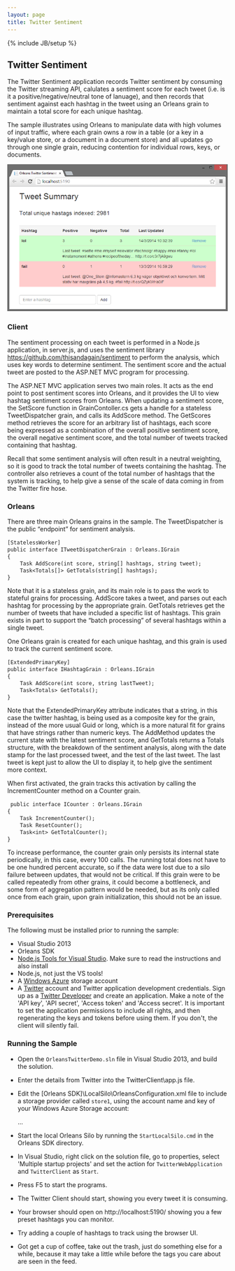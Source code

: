 ```yaml
---
layout: page
title: Twitter Sentiment
---
```

{% include JB/setup %}

## Twitter Sentiment
The Twitter Sentiment application records Twitter sentiment by consuming the Twitter streaming API, calulates a sentiment score for each tweet (i.e. is it a positive/negative/neutral tone of lanuage), and then records that sentiment against each hashtag in the tweet using an Orleans grain to maintain a total score for each unique hashtag.

The sample illustrates using Orleans to manipulate data with high volumes of input traffic, where each grain owns a row in a table (or a key in a key/value store, or a document in a document store) and all updates go through one single grain, reducing contention for individual rows, keys, or documents.

![](Twitter-Sentiment.png)

### Client 
The sentiment processing on each tweet is performed in a Node.js application, in server.js, and uses the sentiment library https://github.com/thisandagain/sentiment to perform the analysis, which uses key words to determine sentiment. The sentiment score and the actual tweet are posted to the ASP.NET MVC program for processing.

The ASP.NET MVC application serves two main roles. It acts as the end point to post sentiment scores into Orleans, and it provides the UI to view hashtag sentiment scores from Orleans. When updating a sentiment score, the SetScore function in GrainContoller.cs gets a handle for a stateless TweetDispatcher grain, and calls its AddScore method. The GetScores method retrieves the score for an arbitrary list of hashtags, each score being expressed as a combination of the overall positive sentiment score, the overall negative sentiment score, and the total number of tweets tracked containing that hashtag.

Recall that some sentiment analysis will often result in a neutral weighting, so it is good to track the total number of tweets containing the hashtag. The controller also retrieves a count of the total number of hashtags that the system is tracking, to help give a sense of the scale of data coming in from the Twitter fire hose. 

### Orleans
There are three main Orleans grains in the sample. The TweetDispatcher is the public “endpoint” for sentiment analysis.

    [StatelessWorker]
    public interface ITweetDispatcherGrain : Orleans.IGrain 
    {
        Task AddScore(int score, string[] hashtags, string tweet);
        Task<Totals[]> GetTotals(string[] hashtags); 
    }

Note that it is a stateless grain, and its main role is to pass the work to stateful grains for processing. AddScore takes a tweet, and parses out each hashtag for processing by the appropriate grain. GetTotals retrieves get the number of tweets that have included a specific list of hashtags. This grain exists in part to support the “batch processing” of several hashtags within a single tweet.

One Orleans grain is created for each unique hashtag, and this grain is used to track the current sentiment score.

    [ExtendedPrimaryKey]
    public interface IHashtagGrain : Orleans.IGrain 
    {
        Task AddScore(int score, string lastTweet);
        Task<Totals> GetTotals();
    }


Note that the ExtendedPrimaryKey attribute indicates that a string, in this case the twitter hashtag, is being used as a composite key for the grain, instead of the more usual Guid or long, which is a more natural fit for grains that have strings rather than numeric keys. The AddMethod updates the current state with the latest sentiment score, and GetTotals returns a Totals structure, with the breakdown of the sentiment analysis, along with the date stamp for the last processed tweet, and the test of the last tweet. The last tweet is kept just to allow the UI to display it, to help give the sentiment more context.

When first activated, the grain tracks this activation by calling the IncrementCounter method on a Counter grain.

     public interface ICounter : Orleans.IGrain 
    {
        Task IncrementCounter();
        Task ResetCounter();
	    Task<int> GetTotalCounter(); 
    }


To increase performance, the counter grain only persists its internal state periodically, in this case, every 100 calls. The running total does not have to be one hundred percent accurate, so if the data were lost due to a silo failure between updates, that would not be critical. If this grain were to be called repeatedly from other grains, it could become a bottleneck, and some form of aggregation pattern would be needed, but as its only called once from each grain, upon grain initialization, this should not be an issue. 

### Prerequisites
The following must be installed prior to running the sample:
* Visual Studio 2013 
* Orleans SDK 
* [Node.js Tools for Visual Studio](https://nodejstools.codeplex.com/). Make sure to read the instructions and also install
* Node.js, not just the VS tools! 
* A [Windows Azure](http://www.windowsazure.com/) storage account 
* A [Twitter](https://twitter.com/) account and Twitter application development credentials. Sign up as a [Twitter Developer](https://dev.twitter.com/) and create an application. Make a note of the 'API key', 'API secret', 'Access token' and 'Access secret'. It is important to set the application permissions to include all rights, and then regenerating the keys and tokens before using them. If you don't, the client will silently fail.

### Running the Sample
* Open the `OrleansTwitterDemo.sln` file in Visual Studio 2013, and build the solution. 
* Enter the details from Twitter into the TwitterClient\app.js file. 
* Edit the [Orleans SDK]\LocalSilo\OrleansConfiguration.xml file to include a storage provider called `store1`, using the account name and key of your Windows Azure Storage account:


    <?xml version="1.0" encoding="utf-8"?>
    <OrleansConfiguration xmlns="urn:orleans">
      <Globals>
        <StorageProviders>
           <Provider Type="Orleans.Storage.AzureTableStorage" Name="store1"            DataConnectionString="DefaultEndpointsProtocol=https;AccountName=ACCCOUNT_NAME;AccountKey=ACCOUNT_KEY" />
        </StorageProviders>
    ...

* Start the local Orleans Silo by running the `StartLocalSilo.cmd` in the Orleans SDK directory. 
* In Visual Studio, right click on the solution file, go to properties, select 'Multiple startup projects' and set the action for `TwitterWebApplication` and `TwitterClient` as `Start`. 
* Press F5 to start the programs. 
* The Twitter Client should start, showing you every tweet it is consuming. 
* Your browser should open on http://localhost:5190/ showing you a few preset hashtags you can monitor. 
* Try adding a couple of hashtags to track using the browser UI. 
* Got get a cup of coffee, take out the trash, just do something else for a while, because it may take a little while before the tags you care about are seen in the feed.









